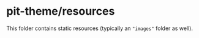 # pit-theme/resources

This folder contains static resources (typically an `"images"` folder as well).

